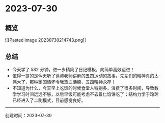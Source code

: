 # 2023-07-30

## 概览

![[Pasted image 20230730214743.png]]

## 总结

- 今天学了 582 分钟，进一步精简了日记模板，向简单高效迈进！
- 值得一提的是今天听了徐涛老师讲解的五四运动的故事，先辈们的精神真的太伟大了，那种家国情怀令我热血沸腾，五四精神永存！
- 不知道为什么，今天早上吃饭的时候食堂人特别多，浪费了很多时间，导致数学学习时间远远不够，以后早饭可能考虑不去景仁馅饼吃了；结构力学于玲玲已经进入了二刷模式，目前感觉良好。

---

创建时间：2023-07-30